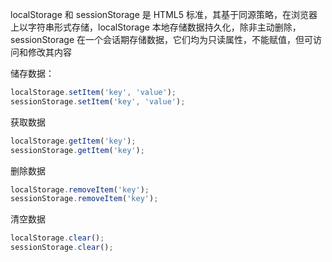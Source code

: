 localStorage 和 sessionStorage 是 HTML5 标准，其基于同源策略，在浏览器上以字符串形式存储，localStorage 本地存储数据持久化，除非主动删除，sessionStorage 在一个会话期存储数据，它们均为只读属性，不能赋值，但可访问和修改其内容

储存数据：

```JavaScript
localStorage.setItem('key', 'value');
sessionStorage.setItem('key', 'value');
```

获取数据

```JavaScript
localStorage.getItem('key');
sessionStorage.getItem('key');
```

删除数据

```JavaScript
localStorage.removeItem('key');
sessionStorage.removeItem('key');
```

清空数据

```JavaScript
localStorage.clear();
sessionStorage.clear();
```

